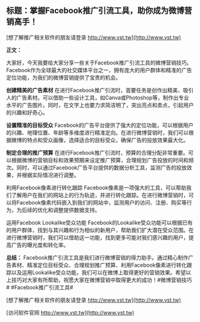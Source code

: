 ## **标题：掌握Facebook推广引流工具，助你成为微博营销高手！**

[想了解推广相关软件的朋友请登录 http://www.vst.tw](http://www.vst.tw)

**正文：**

大家好，今天我要给大家分享一些关于Facebook推广引流工具的微博营销技巧。Facebook作为全球最大的社交媒体平台之一，拥有庞大的用户群体和精准的广告定位功能，为我们的微博营销提供了宝贵的机会。

**创建精美的广告素材**
在进行Facebook推广引流时，首要任务是创作出精美、吸引人的广告素材。可以借助一些设计工具，如Canva或Photoshop等，制作出专业水平的广告图片。同时，在文字上也要力求简洁明了，突出亮点和卖点，引起用户的兴趣和好奇心。

**设置精准的目标受众**
Facebook的广告平台提供了强大的定位功能，可以根据用户的兴趣、地理位置、年龄等多维度进行精准定向。在进行微博营销时，我们可以根据微博的特点和受众画像，选择适合的目标受众，确保广告的投放效果最大化。

**制定合理的推广预算**
在进行Facebook推广引流时，预算的合理分配非常重要。可以根据微博的营销目标和效果预期来设定推广预算，合理规划广告投放的时间和频次。同时，可以通过Facebook广告平台提供的数据分析工具，监测广告的投放效果，并根据实际情况进行调整。

利用Facebook像素进行转化跟踪
Facebook像素是一项强大的工具，可以帮助我们了解用户在我们的网站上的行为轨迹，并进行转化跟踪。在进行微博营销时，可以将Facebook像素代码嵌入到我们的网站中，监测用户的访问、注册、购买等行为，为后续的优化和调整提供数据支持。

运用Facebook Lookalike受众功能
Facebook的Lookalike受众功能可以根据已有的用户群体，找到与其兴趣和行为相似的新用户，帮助我们扩大潜在受众范围。在进行微博营销时，我们可以借助这一功能，找到更多可能对我们感兴趣的用户，提高广告的曝光度和转化率。

**总结：**
Facebook推广引流工具是我们进行微博营销的得力助手。通过精心制作广告素材、精准定位目标受众、合理规划推广预算、利用Facebook像素进行转化跟踪以及运用Lookalike受众功能，我们可以在微博上取得更好的营销效果。希望以上技巧对大家有所帮助，祝愿大家在微博营销中取得更大的成功！#微博营销技巧# #Facebook推广引流工具#

[想了解推广相关软件的朋友请登录 http://www.vst.tw](http://www.vst.tw)


[访问软件官网 http://www.vst.tw](http://www.vst.tw)
